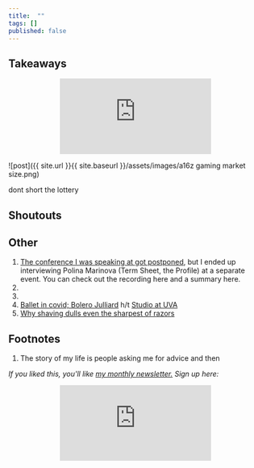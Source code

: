 ```yaml
---
title:  ""  
tags: []
published: false
---
```



## Takeaways

<style>
      .iframe-container {
        overflow: hidden;        
        padding-top: 50%; <!-- Calculated from the aspect ration of the content (in case of 16:9 it is 9/16= 0.5625) -->
        position: relative;
      }
      .iframe-container iframe { 
         border: 0;
         height: 100%; <!-- Finally, width and height are set to 100% so the iframe takes up 100% of the containers space. -->
         left: 0;
         position: absolute;
         top: 0;
         width: 100%;
         display: block;
         margin: 0 auto; <!-- center image -->
      }
      <!-- 4x3 Aspect Ratio -->
      .iframe-container-4x3 {
        padding-top: 75%;
      }
</style> 

<div class="iframe-container-4x3">
  <p align="center"><iframe src="https://avoidboringpeople.substack.com/embed" frameborder="0" scrolling="no"> </iframe></p>
</div>

![post]({{ site.url }}{{ site.baseurl }}/assets/images/a16z gaming market size.png)

dont short the lottery

## Shoutouts

## Other

1. [The conference I was speaking at got postponed](https://hopin.to/events/forward-by-ellisx "ellisx"), but I ended up interviewing Polina Marinova (Term Sheet, the Profile) at a separate event. You can check out the recording here and a summary here.
2.
3. 
4. [Ballet in covid; Bolero Julliard](https://www.youtube.com/watch?v=rqzkn-jX-JU "ballet") h/t [Studio at UVA](https://visitor.r20.constantcontact.com/manage/optin?v=001KXONq1HvM-Xu0-2Qj7p-csW5_Ac1NYvwgE6FHlsUPccsOP2YWpYXgb9ywJ2tAin0B7mMELuqxTcE4b5OeMGUVmR6yEMeViXoW1zIsXd0qHXFKfi-2XEfmsoT83TzEWWk_rpJybe5LR5dzL_BK_J0V4sR7iIJQQO6 " UVA")
5. [Why shaving dulls even the sharpest of razors](https://news.mit.edu/2020/why-shaving-dulls-razors-0806 "razor")

## Footnotes

1. The story of my life is people asking me for advice and then 

*If you liked this, you'll like [my monthly newsletter.](https://avoidboringpeople.substack.com/ "ABP") Sign up here:*

<div class="iframe-container-4x3">
  <p align="center"><iframe src="https://avoidboringpeople.substack.com/embed" frameborder="0" scrolling="no"> </iframe></p>
</div>
